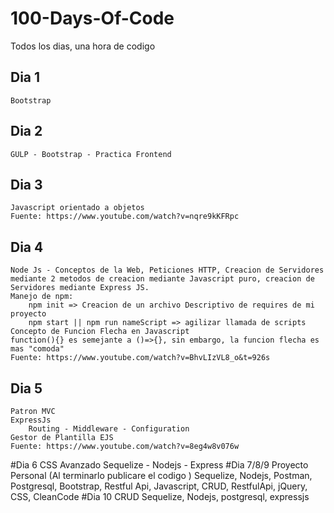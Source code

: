 # 100-Days-Of-Code
Todos los dias, una hora de codigo 
## Dia 1 
    Bootstrap
## Dia 2 
    GULP - Bootstrap - Practica Frontend
## Dia 3 
    Javascript orientado a objetos
    Fuente: https://www.youtube.com/watch?v=nqre9kKFRpc
## Dia 4
    Node Js - Conceptos de la Web, Peticiones HTTP, Creacion de Servidores mediante 2 metodos de creacion mediante Javascript puro, creacion de Servidores mediante Express JS.
    Manejo de npm:
        npm init => Creacion de un archivo Descriptivo de requires de mi proyecto
        npm start || npm run nameScript => agilizar llamada de scripts
    Concepto de Funcion Flecha en Javascript 
    function(){} es semejante a ()=>{}, sin embargo, la funcion flecha es mas "comoda"
    Fuente: https://www.youtube.com/watch?v=BhvLIzVL8_o&t=926s
## Dia 5 
    Patron MVC
    ExpressJs
        Routing - Middleware - Configuration
    Gestor de Plantilla EJS
    Fuente: https://www.youtube.com/watch?v=8eg4w8v076w
    
#Dia 6
    CSS Avanzado
    Sequelize - Nodejs - Express
#Dia 7/8/9
    Proyecto Personal (Al terminarlo publicare el codigo )
    Sequelize, Nodejs, Postman, Postgresql, Bootstrap, Restful Api, Javascript, CRUD, RestfulApi, jQuery, CSS, CleanCode 
#Dia 10
    CRUD Sequelize, Nodejs, postgresql, expressjs